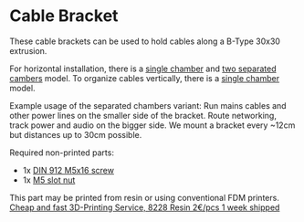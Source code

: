 # Cable Bracket
These cable brackets can be used to hold cables along a B-Type 30x30 extrusion.

For horizontal installation, there is a [single chamber](horizontal/single.stl) and [two separated cambers](horizontal/double.stl) model.
To organize cables vertically, there is a [single chamber](vertical/single.stl) model.

Example usage of the separated chambers variant:
Run mains cables and other power lines on the smaller side of the bracket.
Route networking, track power and audio on the bigger side.
We mount a bracket every ~12cm but distances up to 30cm possible.

Required non-printed parts:
- 1x [DIN 912 M5x16 screw](https://www.sfs.ch/de/Befestigungstechnik/Metrische-Schrauben-und-Zollschrauben/Zylinderschrauben/Zylinderschrauben-Innensechskant-mit-Sperrverzahnung-DIN-912-rostfrei-A2-M8x16mm/p/494752)
- 1x [M5 slot nut](https://www.motedis.com/de/Hammermutter-B-Typ-Nut-8-M5)

This part may be printed from resin or using conventional FDM printers.
[Cheap and fast 3D-Printing Service, 8228 Resin 2€/pcs 1 week shipped](https://jlc3dp.com)
